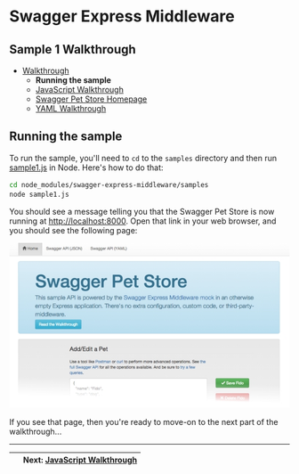 Swagger Express Middleware
============================


Sample 1 Walkthrough
--------------------------
* [Walkthrough](walkthrough1.md)
    + __Running the sample__
    + [JavaScript Walkthrough](javascript.md)
    + [Swagger Pet Store Homepage](html.md)
    + [YAML Walkthrough](yaml.md)


Running the sample
--------------------------
To run the sample, you'll need to `cd` to the `samples` directory and then run [sample1.js](../../samples/sample1.js) in Node.  Here's how to do that:

````bash
cd node_modules/swagger-express-middleware/samples
node sample1.js
````

You should see a message telling you that the Swagger Pet Store is now running at [http://localhost:8000](http://localhost:8000). Open that link in your web browser, and you should see the following page:

![Screenshot](../img/samples.png)

If you see that page, then you're ready to move-on to the next part of the walkthrough...


-------------------------------------------------------------------------------------------------
| &nbsp;                                        | Next: [JavaScript Walkthrough](javascript.md) |
|:----------------------------------------------|----------------------------------------------:|
